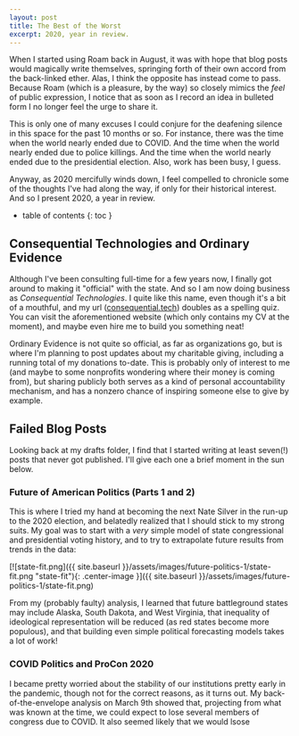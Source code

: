 ```yaml
---
layout: post
title: The Best of the Worst
excerpt: 2020, year in review.
---
```


When I started using Roam back in August, it was with hope that blog posts would magically write themselves, springing forth of their own accord from the back-linked ether. Alas, I think the opposite has instead come to pass. Because Roam (which is a pleasure, by the way) so closely mimics the _feel_ of public expression, I notice that as soon as I record an idea in bulleted form I no longer feel the urge to share it.

This is only one of many excuses I could conjure for the deafening silence in this space for the past 10 months or so. For instance, there was the time when the world nearly ended due to COVID. And the time when the world nearly ended due to police killings. And the time when the world nearly ended due to the presidential election. Also, work has been busy, I guess.

Anyway, as 2020 mercifully winds down, I feel compelled to chronicle some of the thoughts I've had along the way, if only for their historical interest. And so I present 2020, a year in review.

<!--more-->
* table of contents
{: toc }

## Consequential Technologies and Ordinary Evidence

Although I've been consulting full-time for a few years now, I finally got around to making it "official" with the state. And so I am now doing business as _Consequential Technologies_. I quite like this name, even though it's a bit of a mouthful, and my url ([consequential.tech](https://consequential.tech)) doubles as a spelling quiz. You can visit the aforementioned website (which only contains my CV at the moment), and maybe even hire me to build you something neat!

Ordinary Evidence is not quite so official, as far as organizations go, but is where I'm planning to post updates about my charitable giving, including a running total of my donations to-date. This is probably only of interest to me (and maybe to some nonprofits wondering where their money is coming from), but sharing publicly both serves as a kind of personal accountability mechanism, and has a nonzero chance of inspiring someone else to give by example.

## Failed Blog Posts

Looking back at my drafts folder, I find that I started writing at least seven(!) posts that never got published. I'll give each one a brief moment in the sun below.

### Future of American Politics (Parts 1 and 2)

This is where I tried my hand at becoming the next Nate Silver in the run-up to the 2020 election, and belatedly realized that I should stick to my strong suits. My goal was to start with a _very_ simple model of state congressional and presidential voting history, and to try to extrapolate future results from trends in the data:

[![state-fit.png]({{ site.baseurl }}/assets/images/future-politics-1/state-fit.png "state-fit"){: .center-image }]({{ site.baseurl }}/assets/images/future-politics-1/state-fit.png)

From my (probably faulty) analysis, I learned that future battleground states may include Alaska, South Dakota, and West Virginia, that inequality of ideological representation will be reduced (as red states become more populous), and that building even simple political forecasting models takes a lot of work!

### COVID Politics and ProCon 2020

I became pretty worried about the stability of our institutions pretty early in the pandemic, though not for the correct reasons, as it turns out. My back-of-the-envelope analysis on March 9th showed that, projecting from what was known at the time, we could expect to lose several members of congress due to COVID. It also seemed likely that we would lsose